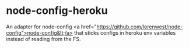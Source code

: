 node-config-heroku
==================

An adapter for node-config &lt;a href="https://github.com/lorenwest/node-config">node-config&lt;/a> that sticks configs in heroku env variables instead of reading from the FS.